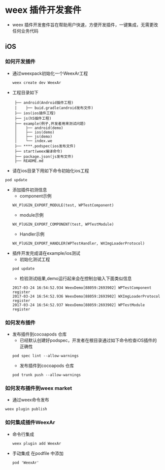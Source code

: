 # weex 插件开发套件
- weex 插件开发套件旨在帮助用户快速，方便开发插件，一键集成，无需更改任何业务代码

## iOS

### 如何开发插件
- 通过weexpack初始化一个WeexAr工程
   ```
   weex create dev WeexAr
   ```
- 工程目录如下
    ```
     ├── android(Android插件工程)
     │    ├── buid.gradle(android发布文件)
     ├── ios(ios插件工程)
     ├── js(h5插件工程)
     ├── example(例子,开发者用来测试问题)
     │    ├── android(demo)
     │    ├── ios(demo)
     │    ├── js(demo)
     │    └── index.we
     ├── ****.podspec(ios发布文件)
     ├── start(weex编译命令)
     ├── package.json(js发布文件)
     ├── README.md
   ```
- 请在ios目录下用如下命令初始化ios工程
```
pod update
```
- 添加插件初测信息
   - component示例
   ```
   WX_PlUGIN_EXPORT_MODULE(test, WPTestComponent)
   ```
   - module示例
   ```
   WX_PlUGIN_EXPORT_COMPONENT(test, WPTestModule)
   ```
   - Handler示例
   ```
   WX_PlUGIN_EXPORT_HANDLER(WPTestHandler, WXImgLoaderProtocol)
   ```
- 插件开发完成请在example/ios测试
   - 初始化测试工程
   ```
   pod update
   ```
   - 检验测试结果,demo运行起来会在控制台输入下面类似信息
   ```
   2017-03-24 16:54:52.934 WeexDemo[88059:2693902] WPTestComponent register
   2017-03-24 16:54:52.936 WeexDemo[88059:2693902] WXImgLoaderProtocol register
   2017-03-24 16:54:52.937 WeexDemo[88059:2693902] WPTestModule register
   ```

### 如何发布插件
- 发布插件到cocoapods 仓库
   - 已经默认创建好podspec，开发者在根目录通过如下命令检查iOS插件的正确性
  ```
  pod spec lint --allow-warnings
  ```
   - 发布插件到cocoapods 仓库
   ```
   pod trunk push --allow-warnings
   ```

### 如何发布插件到weex market
- 通过weex命令发布
```
weex plugin publish
```

### 如何集成插件WeexAr
- 命令行集成
  ```
  weex plugin add WeexAr
  ```
- 手动集成
  在podfile 中添加
  ```
  pod 'WeexAr'
  ```
